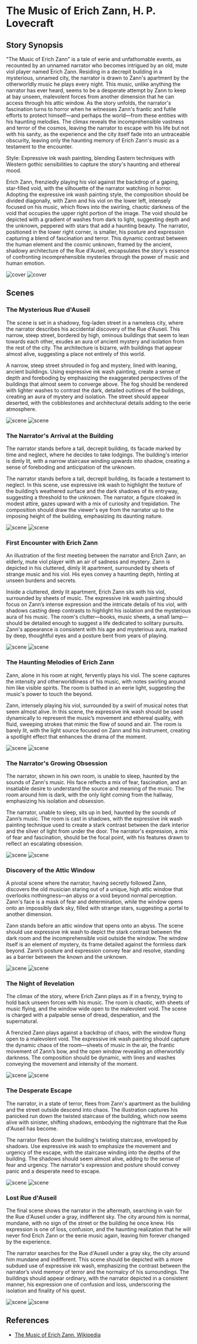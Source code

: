 # The Music of Erich Zann, H. P. Lovecraft

## Story Synopsis

"The Music of Erich Zann" is a tale of eerie and unfathomable events, as recounted by an unnamed narrator who becomes intrigued by an old, mute viol player named Erich Zann. Residing in a decrepit building in a mysterious, unnamed city, the narrator is drawn to Zann's apartment by the otherworldly music he plays every night. This music, unlike anything the narrator has ever heard, seems to be a desperate attempt by Zann to keep at bay unseen, malevolent forces from another dimension that he can access through his attic window. As the story unfolds, the narrator's fascination turns to horror when he witnesses Zann's frantic and futile efforts to protect himself—and perhaps the world—from these entities with his haunting melodies. The climax reveals the incomprehensible vastness and terror of the cosmos, leaving the narrator to escape with his life but not with his sanity, as the experience and the city itself fade into an untraceable obscurity, leaving only the haunting memory of Erich Zann's music as a testament to the encounter.

Style: Expressive ink wash painting, blending Eastern techniques with Western gothic sensibilities to capture the story's haunting and ethereal mood.

Erich Zann, frenziedly playing his viol against the backdrop of a gaping, star-filled void, with the silhouette of the narrator watching in horror. Adopting the expressive ink wash painting style, the composition should be divided diagonally, with Zann and his viol on the lower left, intensely focused on his music, which flows into the swirling, chaotic darkness of the void that occupies the upper right portion of the image. The void should be depicted with a gradient of washes from dark to light, suggesting depth and the unknown, peppered with stars that add a haunting beauty. The narrator, positioned in the lower right corner, is smaller, his posture and expression capturing a blend of fascination and terror. This dynamic contrast between the human element and the cosmic unknown, framed by the ancient, shadowy architecture of the Rue d'Auseil, encapsulates the story's essence of confronting incomprehensible mysteries through the power of music and human emotion.


![cover](cover1a.webp)
![cover](cover1b.webp)


## Scenes

### The Mysterious Rue d'Auseil

The scene is set in a shadowy, fog-laden street in a nameless city, where the narrator describes his accidental discovery of the Rue d'Auseil. This narrow, steep street, bordered by high, ominous buildings that seem to lean towards each other, exudes an aura of ancient mystery and isolation from the rest of the city. The architecture is bizarre, with buildings that appear almost alive, suggesting a place not entirely of this world.

A narrow, steep street shrouded in fog and mystery, lined with leaning, ancient buildings. Using expressive ink wash painting, create a sense of depth and foreboding by emphasizing the exaggerated perspectives of the buildings that almost seem to converge above. The fog should be rendered with lighter washes to contrast the dark, detailed outlines of the buildings, creating an aura of mystery and isolation. The street should appear deserted, with the cobblestones and architectural details adding to the eerie atmosphere.

![scene](scene1a.webp)
![scene](scene1b.webp)

### The Narrator's Arrival at the Building

The narrator stands before a tall, decrepit building, its  facade marked by time and neglect, where he decides to take lodgings. The building's interior is dimly lit, with a narrow staircase winding upwards into shadow, creating a sense of foreboding and anticipation of the unknown.

The narrator stands before a tall, decrepit building, its facade a testament to neglect. In this scene, use expressive ink wash to highlight the texture of the building’s weathered surface and the dark shadows of its entryway, suggesting a threshold to the unknown. The narrator, a figure cloaked in modest attire, gazes upward with a mix of curiosity and trepidation. The composition should draw the viewer's eye from the narrator up to the imposing height of the building, emphasizing its daunting nature.

![scene](scene2a.webp)
![scene](scene2b.webp)

### First Encounter with Erich Zann

An illustration of the first meeting between the narrator and Erich Zann, an elderly, mute viol player with an air of sadness and mystery. Zann is depicted in his cluttered, dimly lit apartment, surrounded by sheets of strange music and his viol. His eyes convey a haunting depth, hinting at unseen burdens and secrets.

Inside a cluttered, dimly lit apartment, Erich Zann sits with his viol, surrounded by sheets of music. The expressive ink wash painting should focus on Zann’s intense expression and the intricate details of his viol, with shadows casting deep contrasts to highlight his isolation and the mysterious aura of his music. The room's clutter—books, music sheets, a small lamp—should be detailed enough to suggest a life dedicated to solitary pursuits. Zann's appearance is consistent with his age and mysterious aura, marked by deep, thoughtful eyes and a posture bent from years of playing.

![scene](scene3a.webp)
![scene](scene3b.webp)

### The Haunting Melodies of Erich Zann

Zann, alone in his room at night, fervently plays his viol. The scene captures the intensity and otherworldliness of his music, with notes swirling around him like visible spirits. The room is bathed in an eerie light, suggesting the music's power to touch the beyond.

Zann, intensely playing his viol, surrounded by a swirl of musical notes that seem almost alive. In this scene, the expressive ink wash should be used dynamically to represent the music’s movement and ethereal quality, with fluid, sweeping strokes that mimic the flow of sound and air. The room is barely lit, with the light source focused on Zann and his instrument, creating a spotlight effect that enhances the drama of the moment.

![scene](scene4a.webp)
![scene](scene4b.webp)

### The Narrator's Growing Obsession

The narrator, shown in his own room, is unable to sleep, haunted by the sounds of Zann's music. His face reflects a mix of fear, fascination, and an insatiable desire to understand the source and meaning of the music. The room around him is dark, with the only light coming from the hallway, emphasizing his isolation and obsession.

The narrator, unable to sleep, sits up in bed, haunted by the sounds of Zann’s music. The room is cast in shadows, with the expressive ink wash painting technique used to create a stark contrast between the dark interior and the sliver of light from under the door. The narrator's expression, a mix of fear and fascination, should be the focal point, with his features drawn to reflect an escalating obsession.

![scene](scene5a.webp)
![scene](scene5b.webp)

### Discovery of the Attic Window

A pivotal scene where the narrator, having secretly followed Zann, discovers the old musician staring out of a unique, high attic window that overlooks nothingness—an abyss or a void beyond normal perception. Zann's face is a mask of fear and determination, while the window opens onto an impossibly dark sky, filled with strange stars, suggesting a portal to another dimension.

Zann stands before an attic window that opens onto an abyss. The scene should use expressive ink wash to depict the stark contrast between the dark room and the incomprehensible void outside the window. The window itself is an element of mystery, its frame detailed against the formless dark beyond. Zann’s posture and expression convey fear and resolve, standing as a barrier between the known and the unknown.

![scene](scene6a.webp)
![scene](scene6b.webp)

### The Night of Revelation

The climax of the story, where Erich Zann plays as if in a frenzy, trying to hold back unseen forces with his music. The room is chaotic, with sheets of music flying, and the window wide open to the malevolent void. The scene is charged with a palpable sense of dread, desperation, and the supernatural.

A frenzied Zann plays against a backdrop of chaos, with the window flung open to a malevolent void. The expressive ink wash painting should capture the dynamic chaos of the room—sheets of music in the air, the frantic movement of Zann’s bow, and the open window revealing an otherworldly darkness. The composition should be dynamic, with lines and washes conveying the movement and intensity of the moment.

![scene](scene7a.webp)
![scene](scene7b.webp)

### The Desperate Escape

The narrator, in a state of terror, flees from Zann's apartment as the building and the street outside descend into chaos. The illustration captures his panicked run down the twisted staircase of the building, which now seems alive with sinister, shifting shadows, embodying the nightmare that the Rue d'Auseil has become.

The narrator flees down the building's twisting staircase, enveloped by shadows. Use expressive ink wash to emphasize the movement and urgency of the escape, with the staircase winding into the depths of the building. The shadows should seem almost alive, adding to the sense of fear and urgency. The narrator's expression and posture should convey panic and a desperate need to escape.

![scene](scene8a.webp)
![scene](scene8b.webp)

### Lost Rue d'Auseil

The final scene shows the narrator in the aftermath, searching in vain for the Rue d'Auseil under a gray, indifferent sky. The city around him is normal, mundane, with no sign of the street or the building he once knew. His expression is one of loss, confusion, and the haunting realization that he will never find Erich Zann or the eerie music again, leaving him forever changed by the experience.

The narrator searches for the Rue d'Auseil under a gray sky, the city around him mundane and indifferent. This scene should be depicted with a more subdued use of expressive ink wash, emphasizing the contrast between the narrator’s vivid memory of terror and the normalcy of his surroundings. The buildings should appear ordinary, with the narrator depicted in a consistent manner, his expression one of confusion and loss, underscoring the isolation and finality of his quest.

![scene](scene9a.webp)
![scene](scene9b.webp)

## References

* [The Music of Erich Zann, Wikipedia](https://en.wikipedia.org/wiki/The_Music_of_Erich_Zann)

